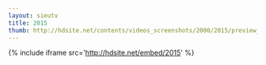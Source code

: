 ```yaml
---
layout: sieutv
title: 2015
thumb: http://hdsite.net/contents/videos_screenshots/2000/2015/preview_360p.mp4.jpg
---
```

{% include iframe src='http://hdsite.net/embed/2015' %}
 
